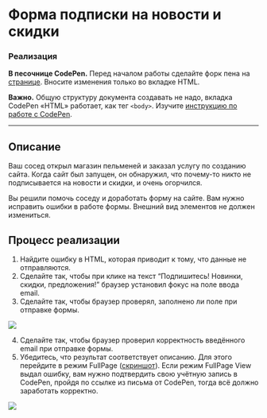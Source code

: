# Форма подписки на новости и скидки

### Реализация

**В песочнице CodePen.** Перед началом работы сделайте форк пена на [странице](https://codepen.io/Netology/pen/PyWbOQ?editors=1000#0). Вносите изменения только во вкладке HTML.

**Важно.** Общую структуру документа создавать не надо, вкладка CodePen «HTML» работает, как тег `<body>`.
Изучите [инструкцию по работе с CodePen](https://github.com/netology-code/guides/tree/master/codepen).

---

## Описание

Ваш сосед открыл магазин пельменей и заказал услугу по созданию сайта. Когда сайт был запущен, он обнаружил, что почему-то никто не подписывается на новости и скидки, и очень огорчился.

Вы решили помочь соседу и доработать форму на сайте. Вам нужно исправить ошибки в работе формы. Внешний вид элементов не должен измениться.

## Процесс реализации

1. Найдите ошибку в HTML, которая приводит к тому, что данные не отправляются.
2. Сделайте так, чтобы при клике на текст “Подпишитесь! Новинки, скидки, предложения!” браузер установил фокус на поле ввода email.
3. Сделайте так, чтобы браузер проверял, заполнено ли поле при отправке формы.

![](https://netology-code.github.io/html-2-homeworks/sources/3-1/news-and-offers-stage-0.jpg)

4. Сделайте так, чтобы браузер проверил корректность введённого email при отправке формы.
5. Убедитесь, что результат соответствует описанию. Для этого перейдите в режим FullPage ([скриншот](/sources/screen.md)). Если режим FullPage View выдал ошибку, вам нужно подтвердить свою учётную запись в CodePen, пройдя по ссылке из письма от CodePen, тогда всё должно заработать корректно.

![](https://netology-code.github.io/html-2-homeworks/sources/3-1/news-and-offers-stage-1.jpg)

